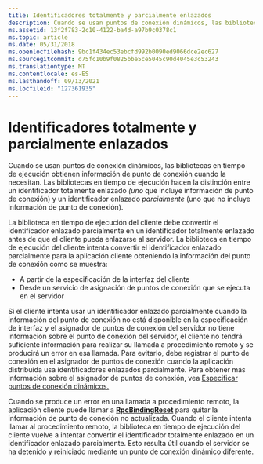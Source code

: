 ```yaml
---
title: Identificadores totalmente y parcialmente enlazados
description: Cuando se usan puntos de conexión dinámicos, las bibliotecas en tiempo de ejecución obtienen información de punto de conexión cuando la necesitan.
ms.assetid: 13f2f783-2c10-4122-ba4d-a97b9c0378c1
ms.topic: article
ms.date: 05/31/2018
ms.openlocfilehash: 9bc1f434ec53ebcfd992b0090ed9066dce2ec627
ms.sourcegitcommit: d75fc10b9f0825bbe5ce5045c90d4045e3c53243
ms.translationtype: MT
ms.contentlocale: es-ES
ms.lasthandoff: 09/13/2021
ms.locfileid: "127361935"
---
```

# <a name="fully-and-partially-bound-handles"></a>Identificadores totalmente y parcialmente enlazados

Cuando se usan puntos de conexión dinámicos, las bibliotecas en tiempo de ejecución obtienen información de punto de conexión cuando la necesitan. Las bibliotecas en tiempo de ejecución hacen la distinción entre un identificador totalmente enlazado *(uno* que incluye información de punto de conexión) y un identificador enlazado *parcialmente* (uno que no incluye información de punto de conexión).

La biblioteca en tiempo de ejecución del cliente debe convertir el identificador enlazado parcialmente en un identificador totalmente enlazado antes de que el cliente pueda enlazarse al servidor. La biblioteca en tiempo de ejecución del cliente intenta convertir el identificador enlazado parcialmente para la aplicación cliente obteniendo la información del punto de conexión como se muestra:

-   A partir de la especificación de la interfaz del cliente
-   Desde un servicio de asignación de puntos de conexión que se ejecuta en el servidor

Si el cliente intenta usar un identificador enlazado parcialmente cuando la información del punto de conexión no está disponible en la especificación de interfaz y el asignador de puntos de conexión del servidor no tiene información sobre el punto de conexión del servidor, el cliente no tendrá suficiente información para realizar su llamada a procedimiento remoto y se producirá un error en esa llamada. Para evitarlo, debe registrar el punto de conexión en el asignador de puntos de conexión cuando la aplicación distribuida usa identificadores enlazados parcialmente. Para obtener más información sobre el asignador de puntos de conexión, vea [Especificar puntos de conexión dinámicos.](specifying-endpoints.md)

Cuando se produce un error en una llamada a procedimiento remoto, la aplicación cliente puede llamar a [**RpcBindingReset**](/windows/desktop/api/Rpcdce/nf-rpcdce-rpcbindingreset) para quitar la información de punto de conexión no actualizada. Cuando el cliente intenta llamar al procedimiento remoto, la biblioteca en tiempo de ejecución del cliente vuelve a intentar convertir el identificador totalmente enlazado en un identificador enlazado parcialmente. Esto resulta útil cuando el servidor se ha detenido y reiniciado mediante un punto de conexión dinámico diferente.

 

 




